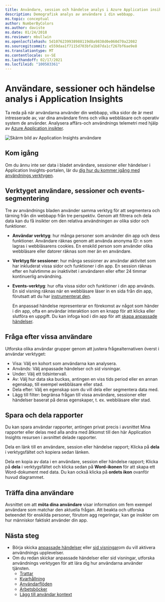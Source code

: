 ```yaml
---
title: Användare, session och händelse analys i Azure Application insikter
description: Demografisk analys av användare i din webbapp.
ms.topic: conceptual
author: NumberByColors
ms.author: daviste
ms.date: 01/24/2018
ms.reviewer: mbullwin
ms.openlocfilehash: 5d1076239938988119d8a9838d0e060d70a22082
ms.sourcegitcommit: e559daa1f7115d703bfa1b87da1cf267bf6ae9e8
ms.translationtype: MT
ms.contentlocale: sv-SE
ms.lasthandoff: 02/17/2021
ms.locfileid: "100583361"
---
```

# <a name="users-sessions-and-events-analysis-in-application-insights"></a>Användare, sessioner och händelse analys i Application Insights

Ta reda på när användarna använder din webbapp, vilka sidor de är mest intresserade av, var dina användare finns och vilka webbläsare och operativ system de använder. Analysera affärs-och användnings telemetri med hjälp av [Azure Application insikter](./app-insights-overview.md).

![Skärm bild av Application Insights användare](./media/usage-segmentation/0001-users.png)

## <a name="get-started"></a>Kom igång

Om du ännu inte ser data i bladet användare, sessioner eller händelser i Application Insights-portalen, lär du [dig hur du kommer igång med användnings verktygen](usage-overview.md).

## <a name="the-users-sessions-and-events-segmentation-tool"></a>Verktyget användare, sessioner och events-segmentering

Tre av användnings bladen använder samma verktyg för att segmentera och tärning från din webbapp från tre perspektiv. Genom att filtrera och dela data kan du få insikter om den relativa användningen av olika sidor och funktioner.

* **Användar verktyg**: hur många personer som använder din app och dess funktioner.  Användare räknas genom att använda anonyma ID: n som lagras i webbläsarens cookies. En enskild person som använder olika webbläsare eller datorer räknas som mer än en användare.
* **Verktyg för sessioner**: hur många sessioner av användar aktivitet som har inkluderat vissa sidor och funktioner i din app. En session räknas efter en halvtimme av inaktivitet i användaren eller efter 24 timmar kontinuerlig användning.
* **Events-verktyg**: hur ofta vissa sidor och funktioner i din app används. En sid visning räknas när en webbläsare läser in en sida från din app, förutsatt att du har [instrumenterat den](./javascript.md). 

    En anpassad händelse representerar en förekomst av något som händer i din app, ofta en användar interaktion som en knapp för att klicka eller slutföra en uppgift. Du kan infoga kod i din app för att [skapa anpassade händelser](./api-custom-events-metrics.md#trackevent).

## <a name="querying-for-certain-users"></a>Fråga efter vissa användare

Utforska olika användar grupper genom att justera frågealternativen överst i användar verktyget:

* Visa: Välj en kohort som användarna kan analysera.
* Används: Välj anpassade händelser och sid visningar.
* Under: Välj ett tidsintervall.
* Av: Välj hur data ska buckas, antingen en viss tids period eller en annan egenskap, till exempel webbläsare eller stad.
* Dela efter: Välj en egenskap som du vill dela eller segmentera data med. 
* Lägg till filter: begränsa frågan till vissa användare, sessioner eller händelser baserat på deras egenskaper, t. ex. webbläsare eller stad. 
 
## <a name="saving-and-sharing-reports"></a>Spara och dela rapporter 
Du kan spara användar rapporter, antingen privat precis i avsnittet Mina rapporter eller delas med alla andra med åtkomst till den här Application Insights resursen i avsnittet delade rapporter.

Dela en länk till en användare, session eller händelse rapport; Klicka på **dela** i verktygsfältet och kopiera sedan länken.

Dela en kopia av data i en användare, session eller händelse rapport; Klicka på **dela** i verktygsfältet och klicka sedan på **Word-ikonen** för att skapa ett Word-dokument med data. Du kan också klicka på **ordets ikon** ovanför huvud diagrammet.

## <a name="meet-your-users"></a>Träffa dina användare

Avsnittet om att **möta dina användare** visar information om fem exempel användare som matchar den aktuella frågan. Att beakta och utforska beteendet för enskilda personer, förutom agg regeringar, kan ge insikter om hur människor faktiskt använder din app.

## <a name="next-steps"></a>Nästa steg

- Börja skicka [anpassade händelser](./api-custom-events-metrics.md#trackevent) eller [sid visningar](./api-custom-events-metrics.md#page-views)om du vill aktivera användnings upplevelser.
- Om du redan skickar anpassade händelser eller sid visningar, utforska användnings verktygen för att lära dig hur användarna använder tjänsten.
    - [Trattar](usage-funnels.md)
    - [Kvarhållning](usage-retention.md)
    - [Användarflöden](usage-flows.md)
    - [Arbetsböcker](../visualize/workbooks-overview.md)
    - [Lägg till användar kontext](usage-send-user-context.md)

